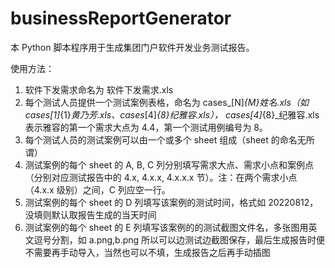 # businessReportGenerator
本 Python 脚本程序用于生成集团门户软件开发业务测试报告。

使用方法：
1. 软件下发需求命名为 软件下发需求.xls
2. 每个测试人员提供一个测试案例表格，命名为 cases_[N]_{M}_姓名.xls（如 cases_[1]_{1}_黄乃芳.xls、cases_[4]_{8}_纪雅容.xls），
   cases_[4]_{8}_纪雅容.xls 表示雅容的第一个需求大点为 4.4，第一个测试用例编号为 8。
3. 每个测试人员的测试案例可以由一个或多个 sheet 组成（sheet 的命名无所谓）
4. 测试案例的每个 sheet 的 A, B, C 列分别填写需求大点、需求小点和案例点（分别对应测试报告中的 4.x, 4.x.x, 4.x.x.x 节）。注：在两个需求小点（4.x.x 级别）之间，C 列应空一行。
5. 测试案例的每个 sheet 的 D 列填写该案例的测试时间，格式如 20220812，没填则默认取报告生成的当天时间
6. 测试案例的每个 sheet 的 E 列填写该案例的的测试截图文件名，多张图用英文逗号分割，如 a.png,b.png
   所以可以边测试边截图保存，最后生成报告时便不需要再手动导入，当然也可以不填，生成报告之后再手动插图
